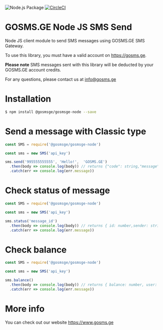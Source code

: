 ![Node.js Package](https://github.com/gosms-ge/gosmsge-node/workflows/Node.js%20Package/badge.svg)
[![CircleCI](https://circleci.com/gh/gosms-ge/gosmsge-node.svg?style=flat&logo=appveyor)](https://circleci.com/gh/gosms-ge/gosmsge-node)

# GOSMS.GE Node JS SMS Send

Node JS client module to send SMS messages using GOSMS.GE SMS Gateway.

To use this library, you must have a valid account on https://gosms.ge.

**Please note** SMS messages sent with this library will be deducted by your GOSMS.GE account credits.

For any questions, please contact us at info@gosms.ge

# Installation

```bash
$ npm install @gosmsge/gosmsge-node --save
```

# Send a message with Classic type

```js
const SMS = require('@gosmsge/gosmsge-node')

const sms = new SMS('api_key')

sms.send('995555555555', 'Hello!',  'GOSMS.GE')
  .then(body => console.log(body)) // returns {"code": string,"message": string,"message_id": number,"balance": number,"user": string}
  .catch(err => console.log(err.message))
```

# Check status of message

```js
const SMS = require('@gosmsge/gosmsge-node')

const sms = new SMS('api_key')

sms.status('message_id')
  .then(body => console.log(body)) // returns { id: number,sender: string,receiver: string,message: string',message_id: string,amount: number,status: string }
  .catch(err => console.log(err.message))
```

# Check balance

```js
const SMS = require('@gosmsge/gosmsge-node')

const sms = new SMS('api_key')

sms.balance()
  .then(body => console.log(body)) // returns { balance: number, user: string }
  .catch(err => console.log(err.message))
```

# More info

You can check out our website https://www.gosms.ge


